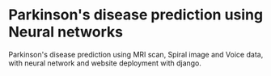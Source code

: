 # Parkinson's disease prediction using Neural networks
 Parkinson's disease prediction using MRI scan, Spiral image and Voice data, with neural network and website deployment with django.
